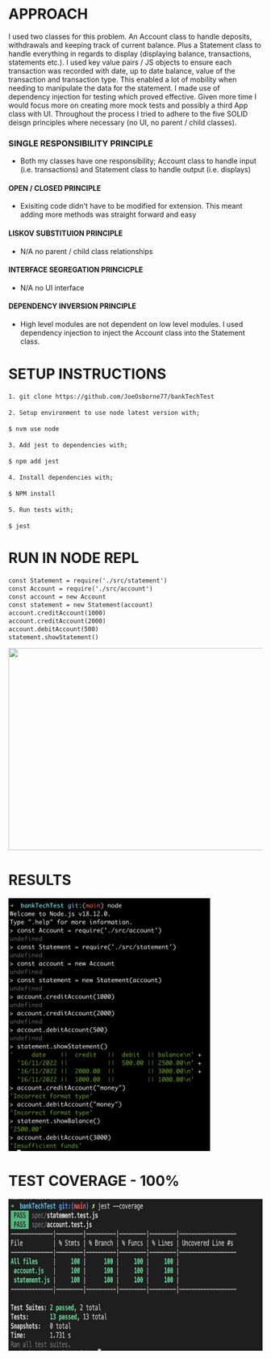 # APPROACH

I used two classes for this problem. An Account class to handle deposits, withdrawals and keeping track of current balance. Plus a Statement class to handle everything in regards to display (displaying balance, transactions, statements etc.). I used key value pairs / JS objects to ensure each transaction was recorded with date, up to date balance, value of the transaction and transaction type. This enabled a lot of mobility when needing to manipulate the data for the statement. I made use of dependency injection for testing which proved effective. Given more time I would focus more on creating more mock tests and possibly a third App class with UI. Throughout the process I tried to adhere to the five SOLID deisgn principles where necessary (no UI, no parent / child classes). 

### SINGLE RESPONSIBILITY PRINCIPLE
- Both my classes have one responsibility; Account class to handle input (i.e. transactions) and Statement class to handle output (i.e. displays) 

#### OPEN / CLOSED PRINCIPLE
- Exisiting code didn't have to be modified for extension. This meant adding more methods was straight forward and easy

#### LISKOV SUBSTITUION PRINCIPLE 
- N/A no parent / child class relationships

#### INTERFACE SEGREGATION PRINCICPLE 
- N/A no UI interface

#### DEPENDENCY INVERSION PRINCIPLE 
- High level modules are not dependent on low level modules. I used dependency injection to inject the Account class into the Statement class.

# SETUP INSTRUCTIONS
```
1. git clone https://github.com/JoeOsborne77/bankTechTest

2. Setup environment to use node latest version with;

$ nvm use node

3. Add jest to dependencies with;

$ npm add jest

4. Install dependencies with;

$ NPM install

5. Run tests with;

$ jest

```

# RUN IN NODE REPL
```
const Statement = require('./src/statement')
const Account = require('./src/account')
const account = new Account
const statement = new Statement(account)
account.creditAccount(1000)
account.creditAccount(2000)
account.debitAccount(500)
statement.showStatement()

```

<img src="https://github.com/JoeOsborne77/bankTechTest/blob/main/img/REPL3.gif" width="600" height="400" />

# RESULTS

<img src="https://github.com/JoeOsborne77/bankTechTest/blob/main/img/screenshot-REPL.jpg" width="400" height="500" />

# TEST COVERAGE - 100%

<img src="https://github.com/JoeOsborne77/bankTechTest/blob/main/img/testcoverage.jpg" width="600" height="300" />


